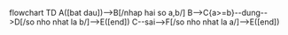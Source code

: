 flowchart TD
A([bat dau])-->B[/nhap hai so a,b/]
B-->C{a>=b}--dung-->D[/so nho nhat la b/]-->E([end])
C--sai-->F[/so nho nhat la a/]-->E([end])
